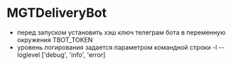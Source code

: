 # MGTDeliveryBot

- перед запуском установить хэш ключ телеграм бота в переменную окружения TBOT_TOKEN
- уровень логирования задается параметром командной строки -l --loglevel ['debug', 'info', 'error]
